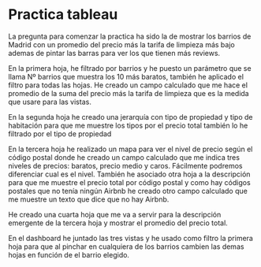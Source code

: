 # Practica tableau

La pregunta para comenzar la practica ha sido la de mostrar los barrios de Madrid con un promedio del precio más la tarifa de limpieza más bajo ademas de pintar las barras para ver los que tienen más reviews.

En la primera hoja, he filtrado por barrios y he puesto un parámetro que se llama Nº barrios que muestra los 10 más baratos, también he aplicado el filtro para todas las hojas. He creado un campo calculado que me hace el promedio de la suma del precio más la tarifa de limpieza que es la medida que usare para las vistas.

En la segunda hoja he creado una jerarquía con tipo de propiedad y tipo de habitación para que me muestre los tipos por el precio total también lo he filtrado por el tipo de propiedad

En la tercera hoja he realizado un mapa para ver el nivel de precio según el código postal donde he creado un campo calculado que me indica tres niveles de precios: baratos, precio medio y caros. Fácilmente podremos diferenciar cual es el nivel. También he asociado otra hoja a la descripción para que me muestre el precio total por código postal y como hay códigos postales que no tenía ningún Airbnb he creado otro campo calculado que me muestre un texto que dice que no hay Airbnb.

He creado una cuarta hoja que me va a servir para la descripción emergente de la tercera hoja y mostrar el promedio del precio total.

En el dashboard he juntado las tres vistas y he usado como filtro la primera hoja para que al pinchar en cualquiera de los barrios cambien las demas hojas en función de el barrio elegido.
